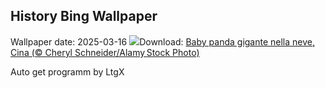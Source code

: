 ## History Bing Wallpaper
Wallpaper date: 2025-03-16
![](https://www.bing.com/th?id=OHR.PandaSnow_IT-IT8708952567_UHD.jpg&w=1000)Download: [Baby panda gigante nella neve, Cina (© Cheryl Schneider/Alamy Stock Photo)](https://www.bing.com/th?id=OHR.PandaSnow_IT-IT8708952567_UHD.jpg)

Auto get programm by LtgX
